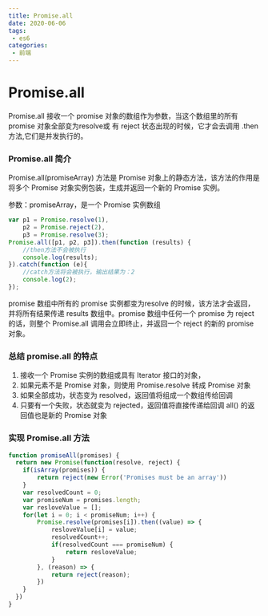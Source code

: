 ```yaml
---
title: Promise.all
date: 2020-06-06
tags:
 - es6
categories:
 - 前端
---
```



# Promise.all
Promise.all 接收一个 promise 对象的数组作为参数，当这个数组里的所有 promise 对象全部变为resolve或 有 reject 状态出现的时候，它才会去调用 .then 方法,它们是并发执行的。

### Promise.all 简介
Promise.all(promiseArray) 方法是 Promise 对象上的静态方法，该方法的作用是将多个 Promise 对象实例包装，生成并返回一个新的 Promise 实例。

参数：promiseArray，是一个 Promise 实例数组
```js
var p1 = Promise.resolve(1),
    p2 = Promise.reject(2),
    p3 = Promise.resolve(3);
Promise.all([p1, p2, p3]).then(function (results) {
    //then方法不会被执行
    console.log(results);
}).catch(function (e){
    //catch方法将会被执行，输出结果为：2
    console.log(2);
});
```
promise 数组中所有的 promise 实例都变为resolve 的时候，该方法才会返回，并将所有结果传递 results 数组中。promise 数组中任何一个 promise 为 reject 的话，则整个 Promise.all 调用会立即终止，并返回一个 reject 的新的 promise 对象。

### 总结 promise.all 的特点
1. 接收一个 Promise 实例的数组或具有 Iterator 接口的对象，
2. 如果元素不是 Promise 对象，则使用 Promise.resolve 转成 Promise 对象
3. 如果全部成功，状态变为 resolved，返回值将组成一个数组传给回调
4. 只要有一个失败，状态就变为 rejected，返回值将直接传递给回调
all() 的返回值也是新的 Promise 对象

### 实现 Promise.all 方法
```js
function promiseAll(promises) {
  return new Promise(function(resolve, reject) {
    if(isArray(promises)) {
        return reject(new Error('Promises must be an array'))
    }
    var resolvedCount = 0;
    var promiseNum = promises.length;
    var resloveValue = [];
    for(let i = 0; i < promiseNum; i++) {
        Promise.resolve(promises[i]).then((value) => {
            resloveValue[i] = value;
            resolvedCount++;
            if(resolvedCount === promiseNum) {
                return resloveValue;
            }
        }, (reason) => {
            return reject(reason);
        })
    }
  })
}
```
